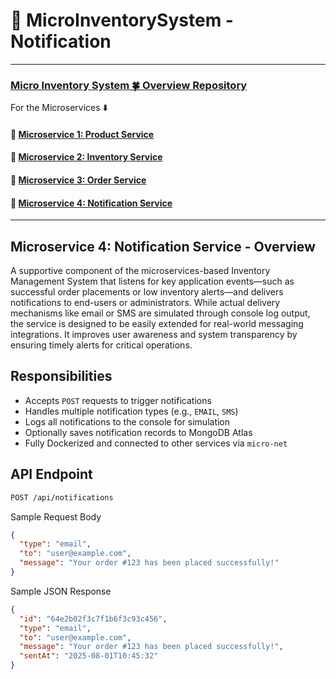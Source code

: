 # 🔔 MicroInventorySystem - Notification

---
###  [Micro Inventory System 🍀 Overview Repository ](https://github.com/Ochwada/MicroInventorySystem-Product)
For the Microservices ⬇️
#### 🔗 [Microservice 1: Product Service](https://github.com/Ochwada/MicroInventorySystem-Product)
#### 🔗 [Microservice 2: Inventory Service](https://github.com/Ochwada/MicroInventorySystem-Inventory)
#### 🔗 [Microservice 3: Order Service](https://github.com/Ochwada/MicroInventorySystem-Order)
#### 🔗 [Microservice 4: Notification Service](https://github.com/Ochwada/MicroInventorySystem-Notification)

---

## Microservice 4: Notification Service - Overview

A supportive component of the microservices-based Inventory Management System that listens for key application 
events—such as successful order placements or low inventory alerts—and delivers notifications to end-users or 
administrators. While actual delivery mechanisms like email or SMS are simulated through console log output, 
the service is designed to be easily extended for real-world messaging integrations. It improves user awareness and 
system transparency by ensuring timely alerts for critical operations.

## Responsibilities
- Accepts `POST` requests to trigger notifications 
- Handles multiple notification types (e.g., `EMAIL`, `SMS`)
- Logs all notifications to the console for simulation 
- Optionally saves notification records to MongoDB Atlas 
- Fully Dockerized and connected to other services via `micro-net`

## API Endpoint
```bash
POST /api/notifications
```

Sample Request Body
```json
{
  "type": "email",
  "to": "user@example.com",
  "message": "Your order #123 has been placed successfully!"
}
```

Sample JSON Response
```json
{
  "id": "64e2b02f3c7f1b6f3c93c456",
  "type": "email",
  "to": "user@example.com",
  "message": "Your order #123 has been placed successfully!",
  "sentAt": "2025-08-01T10:45:32"
}

```